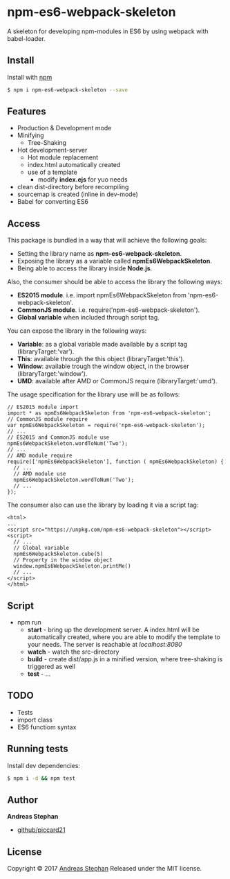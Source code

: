 # npm-es6-webpack-skeleton

A skeleton for developing npm-modules in ES6 by using webpack with babel-loader.

## Install

Install with [npm](https://www.npmjs.com/)

```sh
$ npm i npm-es6-webpack-skeleton --save
```  

## Features

* Production & Development mode
* Minifying
	* Tree-Shaking
* Hot development-server
	* Hot module replacement
	* index.html automatically created
	* use of a template 
		* modify **index.ejs** for yuo needs
* clean dist-directory before recompiling
* sourcemap is created (inline in dev-mode)
* Babel for converting ES6

## Access 
This package is bundled in a way that will achieve the following goals:
 
* Setting the library name as **npm-es6-webpack-skeleton**.
* Exposing the library as a variable called **npmEs6WebpackSkeleton**.
* Being able to access the library inside **Node.js**.

Also, the consumer should be able to access the library the following ways:

* **ES2015 module**. i.e. import npmEs6WebpackSkeleton from 'npm-es6-webpack-skeleton'.
* **CommonJS module**. i.e. require('npm-es6-webpack-skeleton').
* **Global variable** when included through script tag.

You can expose the library in the following ways:

* **Variable**: as a global variable made available by a script tag (libraryTarget:'var').
* **This**: available through the this object (libraryTarget:'this').
* **Window**: available trough the window object, in the browser (libraryTarget:'window').
* **UMD**: available after AMD or CommonJS require (libraryTarget:'umd').

The usage specification for the library use will be as follows:

```
// ES2015 module import
import * as npmEs6WebpackSkeleton from 'npm-es6-webpack-skeleton';
// CommonJS module require
var npmEs6WebpackSkeleton = require('npm-es6-webpack-skeleton');
// ...
// ES2015 and CommonJS module use
npmEs6WebpackSkeleton.wordToNum('Two');
// ...
// AMD module require
require(['npmEs6WebpackSkeleton'], function ( npmEs6WebpackSkeleton) {
  // ...
  // AMD module use
  npmEs6WebpackSkeleton.wordToNum('Two');
  // ...
});
```

The consumer also can use the library by loading it via a script tag:

```
<html>
...
<script src="https://unpkg.com/npm-es6-webpack-skeleton"></script>
<script>
  // ...
  // Global variable
  npmEs6WebpackSkeleton.cube(5)
  // Property in the window object
  window.npmEs6WebpackSkeleton.printMe()
  // ...
</script>
</html>
```

## Script

* npm run
  * **start** - bring up the development server. A index.html will be automatically created, where you are able to modify the template to your needs. The server is reachable at *localhost:8080*
  * **watch** - watch the src-directory
  * **build** - create dist/app.js in a minified version, where tree-shaking is triggered as well 
  * **test** - ...


## TODO 
* Tests 
* import class
* ES6 functiom syntax
 

## Running tests

Install dev dependencies:

```sh
$ npm i -d && npm test
```
 

## Author

**Andreas Stephan**

+ [github/piccard21](https://github.com/piccard21) 

## License

Copyright © 2017 [Andreas Stephan](https://github.com/piccard21)
Released under the MIT license. 
